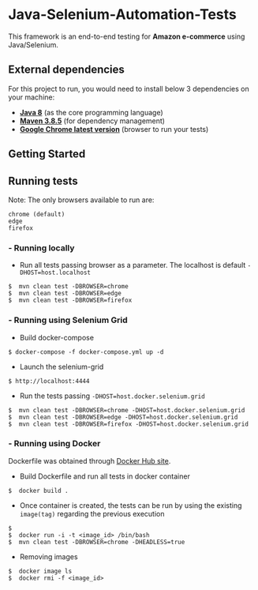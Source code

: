 # Java-Selenium-Automation-Tests

This framework is an end-to-end testing for **Amazon e-commerce** using Java/Selenium.

## External dependencies

For this project to run, you would need to install below 3 dependencies on your machine:

- **[Java 8](https://openjdk.java.net/projects/jdk8/)** (as the core programming language)
- **[Maven 3.8.5](https://maven.apache.org/download.cgi)** (for dependency management)
- **[Google Chrome latest version](https://www.google.com/chrome/?brand=CHBD&gclid=Cj0KCQjwr-SSBhC9ARIsANhzu15P0PA-n9Zp4NpxKaOHVGtBD1TZQH0HlQQE6hUfsOFAU1nf-Rzdlf4aAoTJEALw_wcB&gclsrc=aw.ds)** (browser to run your tests)


## Getting Started


## Running tests ##

Note: The only browsers available to run are:
```console
chrome (default)
edge
firefox
```

### - Running locally 

- Run all tests passing browser as a parameter. The localhost is default `-DHOST=host.localhost`

```console
$  mvn clean test -DBROWSER=chrome
$  mvn clean test -DBROWSER=edge
$  mvn clean test -DBROWSER=firefox
```

### - Running using Selenium Grid 

- Build docker-compose

```console
$ docker-compose -f docker-compose.yml up -d
```

- Launch the selenium-grid

```console
$ http://localhost:4444
```

- Run the tests passing `-DHOST=host.docker.selenium.grid`

```console
$  mvn clean test -DBROWSER=chrome -DHOST=host.docker.selenium.grid
$  mvn clean test -DBROWSER=edge -DHOST=host.docker.selenium.grid
$  mvn clean test -DBROWSER=firefox -DHOST=host.docker.selenium.grid
```

### - Running using Docker

Dockerfile was obtained through [Docker Hub site](https://hub.docker.com/_/maven).


- Build Dockerfile and run all tests in docker container

```console
$  docker build .
```

- Once container is created, the tests can be run by using the existing `image(tag)` regarding the previous execution

```console
$  
$  docker run -i -t <image_id> /bin/bash
$  mvn clean test -DBROWSER=chrome -DHEADLESS=true
```

- Removing images

```console
$  docker image ls
$  docker rmi -f <image_id>
```
